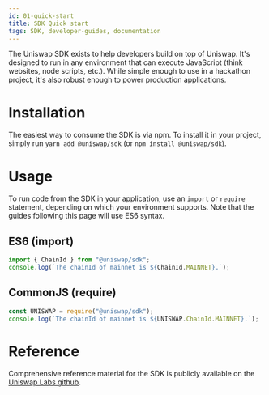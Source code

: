 ```yaml
---
id: 01-quick-start
title: SDK Quick start
tags: SDK, developer-guides, documentation
---
```


The Uniswap SDK exists to help developers build on top of Uniswap. It's designed to run in any environment that can execute JavaScript (think websites, node scripts, etc.). While simple enough to use in a hackathon project, it's also robust enough to power production applications.

# Installation

The easiest way to consume the SDK is via npm. To install it in your project, simply run `yarn add @uniswap/sdk` (or `npm install @uniswap/sdk`).

# Usage

To run code from the SDK in your application, use an `import` or `require` statement, depending on which your environment supports. Note that the guides following this page will use ES6 syntax.

## ES6 (import)

```typescript
import { ChainId } from "@uniswap/sdk";
console.log(`The chainId of mainnet is ${ChainId.MAINNET}.`);
```

## CommonJS (require)

```typescript
const UNISWAP = require("@uniswap/sdk");
console.log(`The chainId of mainnet is ${UNISWAP.ChainId.MAINNET}.`);
```

# Reference

Comprehensive reference material for the SDK is publicly available on the [Uniswap Labs github](https://github.com/Uniswap).
